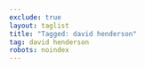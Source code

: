 ```yaml
---
exclude: true
layout: taglist
title: "Tagged: david henderson"
tag: david henderson
robots: noindex
---
```

